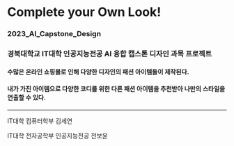 # Complete your Own Look!

### 2023_AI_Capstone_Design

### 경북대학교 IT대학 인공지능전공 AI 융합 캡스톤 디자인 과목 프로젝트

#### 수많은 온라인 쇼핑몰로 인해 다양한 디자인의 패션 아이템들이 제작된다. 

#### 내가 가진 아이템으로 다양한 코디를 위한 다른 패션 아이템을 추천받아 나만의 스타일을 연출할 수 있다. 

- - -
IT대학 컴퓨터학부 김세연

IT대학 전자공학부 인공지능전공 전보윤
